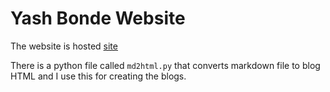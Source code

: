 # Yash Bonde Website

The website is hosted [site](https://www.yashbonde.github.io)

There is a python file called `md2html.py` that converts markdown file to blog HTML and I use this for creating the blogs.
